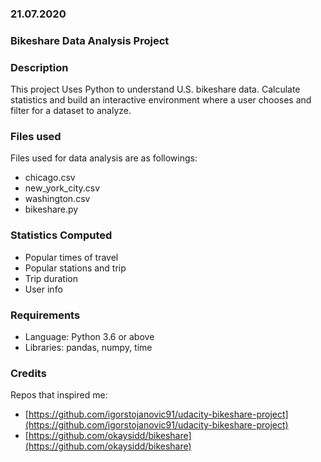 ### 21.07.2020

### Bikeshare Data Analysis Project

### Description
This project Uses Python to understand U.S. bikeshare data. Calculate statistics and build an interactive environment where a user chooses and filter for a dataset to analyze.

### Files used
Files used for data analysis are as followings:

* chicago.csv
* new_york_city.csv
* washington.csv
* bikeshare.py

### Statistics Computed
* Popular times of travel
* Popular stations and trip
* Trip duration
* User info

### Requirements
* Language: Python 3.6 or above
* Libraries: pandas, numpy, time

### Credits
Repos that inspired me:

* [https://github.com/igorstojanovic91/udacity-bikeshare-project](https://github.com/igorstojanovic91/udacity-bikeshare-project)
* [https://github.com/okaysidd/bikeshare](https://github.com/okaysidd/bikeshare)

